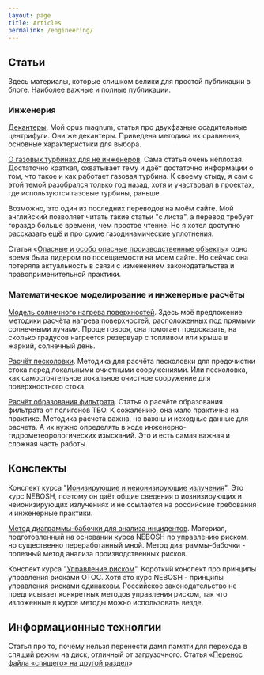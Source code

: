 ```yaml
---
layout: page
title: Articles
permalink: /engineering/
---
```


## Статьи

Здесь материалы, которые слишком велики для простой публикации в блоге. Наиболее важные и полные публикации.

### Инженерия
	
[Декантеры](decanter.html). Мой opus magnum, статья про двухфазные осадительные центрифуги. Они же декантеры. Приведена методика их сравнения, основные характеристики для выбора.

[О газовых турбинах для не инженеров](https://www.mnlist.ru/engineering/turbine.html). Сама статья очень неплохая. Достаточно краткая, охватывает тему и даёт достаточно информации о том, что такое и как работает газовая турбина. К своему стыду, я сам с этой темой разобрался только год назад, хотя и участвовал в проектах, где используются газовые турбины, раньше.

Возможно, это один из последних переводов на моём сайте. Мой английский позволяет читать такие статьи "с листа", а перевод требует гораздо больше времени, чем простое чтение. Но я хотел доступно рассказать ещё и про сухие газодинамические уплотнения. 

Статья «[Опасные и особо опасные производственные объекты](opo-and-oopo.html)» одно время была лидером по посещаемости на моем сайте. Но сейчас она потеряла актуальность в связи с изменением законодательства и правоприменительной практики.

### Математическое моделирование и инженерные расчёты

[Модель солнечного нагрева поверхностей](/blog/2014/heat-model). Здесь моё предложение методики расчёта нагрева поверхностей, расположенных под прямыми солнечными лучами. Проще говоря, она помогает предсказать, на сколько градусов нагреется резервуар с топливом или крыша в жаркий, солнечный день.

[Расчёт песколовки](/blog/2013/sand-trap). Методика для расчёта песколовки для предочистки стока перед локальными очистными сооружениями. Или песколовка, как самостоятельное локальное очистное сооружение для поверхностного стока.

[Расчёт образования фильтрата](filtrat-generation.html). Статья о расчёте образования фильтрата от полигонов ТБО. К сожалению, она мало практична на практике. Методика расчета важна, но важны и исходные данные для расчета. А их нужно определять в ходе инженерно-гидрометеорологических изысканий. Это и есть самая важная и сложная часть работы.

## Конспекты

Конспект курса "[Ионизирующие и неионизирующие излучения](/blog/2020/ionizing-radiation)". Это курс NEBOSH, поэтому он даёт общие сведения о иознизирующих и неионизирующих излучениях и не ссылается на российские требования и инженерные практики.

[Метод диаграммы-бабочки для анализа инцидентов](/blog/2020/bowtie-analysis). Материал, подготовленный на основании курса NEBOSH по управлению риском, но существенно переработанный мной. Метод диаграммы-бабочки - полезный метод анализа производственных рисков. 

Конспект курса "[Управление риском](/blog/2020/risk-management)". Короткий конспект про принципы управления рисками ОТОС. Хотя это курс NEBOSH - принципы управления рисками одинаковы. Российское законодательство не предписывает конкретных методов управления риском, так что изложенные в курсе методы можно использовать везде.

## Информационные технолгии

Статья про то, почему нельзя перенести дамп памяти для перехода в спящий режим на диск, отличный от загрузочного. Статья «[Перенос файла «спящего» на другой раздел](swap-file.html)»